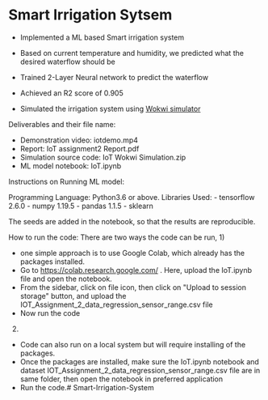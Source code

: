 # Smart Irrigation Sytsem
- Implemented a ML based Smart irrigation system
- Based on current temperature and humidity, we predicted what the desired waterflow should be
- Trained 2-Layer Neural network to predict the waterflow
- Achieved an R2 score of 0.905

- Simulated the irrigation system using [Wokwi simulator](https://wokwi.com/projects/313964051374801472)

Deliverables and their file name:
- Demonstration video: iotdemo.mp4
- Report: IoT assignment2 Report.pdf
- Simulation source code: IoT Wokwi Simulation.zip
- ML model notebook: IoT.ipynb

Instructions on Running ML model:

Programming Language: Python3.6 or above. 
Libraries Used:
        - tensorflow 2.6.0
        - numpy 1.19.5
        - pandas 1.1.5
        - sklearn 


The seeds are added in the notebook, so that the results are reproducible.


How to run the code:
There are two ways the code can be run,
1) 
- one simple approach is to use Google Colab, which already has the packages installed.
- Go to https://colab.research.google.com/ . Here, upload the IoT.ipynb file and open the notebook.
- From the sidebar, click on file icon, then click on "Upload to session storage" button, 
  and upload the IOT_Assignment_2_data_regression_sensor_range.csv file
- Now run the code


2) 
- Code can also run on a local system but will require installing of the packages.
- Once the packages are installed, make sure the IoT.ipynb notebook and dataset IOT_Assignment_2_data_regression_sensor_range.csv file 
  are in same folder, then open the notebook in preferred application
- Run the code.# Smart-Irrigation-System
